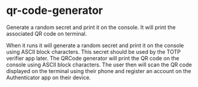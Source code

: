 # qr-code-generator
Generate a random secret and print it on the console. It will print the associated QR code on terminal.

When it runs it will generate a random secret and print it on the console using ASCII block characters. This secret should be used by the TOTP verifier app later. The QRCode generator will print the QR code on the console using ASCII block characters. The user then will scan the QR code displayed on the terminal using their phone and register an account on the Authenticator app on their device.
